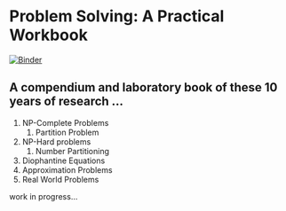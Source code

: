 # Problem Solving: A Practical Workbook

[![Binder](https://mybinder.org/badge_logo.svg)](https://mybinder.org/v2/gh/maxtuno/problem-solving-book/master)

## A compendium and laboratory book of these 10 years of research ...

1. NP-Complete Problems
    1. Partition Problem
2. NP-Hard problems
    1. Number Partitioning
3. Diophantine Equations
4. Approximation Problems
5. Real World Problems

work in progress...
